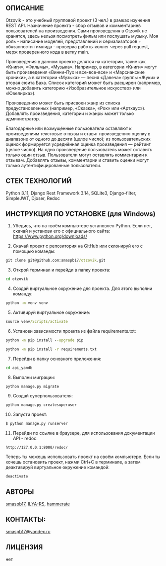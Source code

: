 ## ОПИСАНИЕ

Otzovik - это учебный групповой проект (3 чел.) в рамках изучения REST API. Назначение проекта - сбор отзывов и комментариев пользователей на произведения. Сами произведения в Otzovik не хранятся, здесь нельзя посмотреть фильм или послушать музыку. Моя роль - написание моделей, представлений и сериализаторов + обязанности  тимлида - проверка работы коллег через pull request, мерж проверенного кода в ветку main.


Произведения в данном проекте делятся на категории, такие как «Книги», «Фильмы», «Музыка». Например, в категории «Книги» могут быть произведения «Винни-Пух и все-все-все» и «Марсианские хроники», а в категории «Музыка» — песня «Давеча» группы «Жуки» и вторая сюита Баха. Список категорий может быть расширен (например, можно добавить категорию «Изобразительное искусство» или «Ювелирка»). 


Произведению может быть присвоен жанр из списка предустановленных (например, «Сказка», «Рок» или «Артхаус»). Добавлять произведения, категории и жанры может только администратор.


Благодарные или возмущённые пользователи оставляют к произведениям текстовые отзывы и ставят произведению оценку в диапазоне от одного до десяти (целое число); из пользовательских оценок формируется усреднённая оценка произведения — рейтинг (целое число). На одно произведение пользователь может оставить только один отзыв.
Пользователи могут оставлять комментарии к отзывам. Добавлять отзывы, комментарии и ставить оценки могут только аутентифицированные пользователи.

## СТЕК ТЕХНОЛОГИЙ

Python 3.11, Django Rest Framework 3.14, SQLite3, Django-filter, SimpleJWT, Djoser, Redoc

## ИНСТРУКЦИЯ ПО УСТАНОВКЕ (для Windows)

1. Убедись, что на твоём компьютере установлен Python. Если нет, скачай и установи его с официального сайта: https://www.python.org/downloads/

2. Скачай проект с репозитория на GitHub или склонируй его с помощью команды:
```cmd
git clone git@github.com:smaspb17/otzovik.git
```
3. Открой терминал и перейди в папку проекта:
```cmd
cd otzovik
```
4. Создай виртуальное окружение для проекта. Для этого выполни команду:
```cmd
python -m venv venv
```
5. Активируй виртуальное окружение:
```cmd
source venv/Scripts/activate
```
6. Установи зависимости проекта из файла requirements.txt:
```cmd
python -m pip install --upgrade pip
```
```cmd
python -m pip install -r requirements.txt
```
7. Перейди в папку основного приложения:
```cmd
cd api_yamdb
```
8. Выполни миграции:
```cmd
python manage.py migrate
```
9. Создай суперпользователя:
```cmd
python manage.py createsuperuser
```
10. Запусти проект:
```cmd
$ python manage.py runserver
```
11. Перейди по ссылке в браузере, для использования документации API - redoc:
```
http://127.0.0.1:8000/redoc/
```
Теперь ты можешь использовать проект на своём компьютере. Если ты хочешь остановить проект, нажми Ctrl+C в терминале, а затем деактивируй виртуальное окружение командой:
```cmd
deactivate
```
## АВТОРЫ
[smaspb17](https://github.com/smaspb17), [ILYA-RS](https://github.com/ILYA-RS), [hammerate](https://github.com/hammerate)

## КОНТАКТЫ: 
smaspb17@yandex.ru

## ЛИЦЕНЗИЯ 
нет

